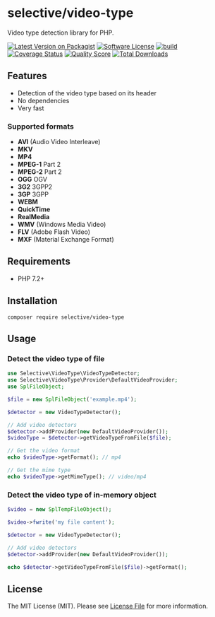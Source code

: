 # selective/video-type

Video type detection library for PHP.

[![Latest Version on Packagist](https://img.shields.io/github/release/selective-php/video-type.svg?style=flat-square)](https://packagist.org/packages/selective/video-type)
[![Software License](https://img.shields.io/badge/license-MIT-brightgreen.svg?style=flat-square)](LICENSE.md)
[![build](https://github.com/selective-php/video-type/workflows/build/badge.svg)](https://github.com/selective-php/video-type/actions)
[![Coverage Status](https://img.shields.io/scrutinizer/coverage/g/selective-php/video-type.svg?style=flat-square)](https://scrutinizer-ci.com/g/selective-php/video-type/code-structure)
[![Quality Score](https://img.shields.io/scrutinizer/quality/g/selective-php/video-type.svg?style=flat-square)](https://scrutinizer-ci.com/g/selective-php/video-type/?branch=master)
[![Total Downloads](https://img.shields.io/packagist/dt/selective/video-type.svg?style=flat-square)](https://packagist.org/packages/selective/video-type/stats)


## Features

* Detection of the video type based on its header
* No dependencies
* Very fast

### Supported formats

* **AVI** (Audio Video Interleave)
* **MKV**
* **MP4**
* **MPEG-1** Part 2
* **MPEG-2** Part 2
* **OGG** OGV
* **3G2** 3GPP2
* **3GP** 3GPP
* **WEBM**
* **QuickTime**
* **RealMedia**
* **WMV** (Windows Media Video)
* **FLV** (Adobe Flash Video)
* **MXF** (Material Exchange Format)

## Requirements

* PHP 7.2+

## Installation

```
composer require selective/video-type
```

## Usage

### Detect the video type of file

```php
use Selective\VideoType\VideoTypeDetector;
use Selective\VideoType\Provider\DefaultVideoProvider;
use SplFileObject;

$file = new SplFileObject('example.mp4');

$detector = new VideoTypeDetector();

// Add video detectors
$detector->addProvider(new DefaultVideoProvider());
$videoType = $detector->getVideoTypeFromFile($file);

// Get the video format
echo $videoType->getFormat(); // mp4

// Get the mime type
echo $videoType->getMimeType(); // video/mp4
```

### Detect the video type of in-memory object

```php
$video = new SplTempFileObject();

$video->fwrite('my file content');

$detector = new VideoTypeDetector();

// Add video detectors
$detector->addProvider(new DefaultVideoProvider());

echo $detector->getVideoTypeFromFile($file)->getFormat();
```

## License

The MIT License (MIT). Please see [License File](LICENSE) for more information.
